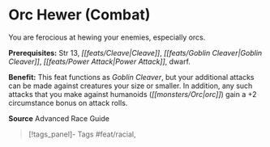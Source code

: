 ﻿---
cssclass: [feats]

---
# Orc Hewer (Combat)

You are ferocious at hewing your enemies, especially orcs.

**Prerequisites:** Str 13, _[[feats/Cleave|Cleave]]_, _[[feats/Goblin Cleaver|Goblin Cleaver]]_, _[[feats/Power Attack|Power Attack]]_, dwarf.

**Benefit:** This feat functions as _Goblin Cleaver_, but your additional attacks can be made against creatures your size or smaller. In addition, any such attacks that you make against humanoids (_[[monsters/Orc|orc]]_) gain a +2 circumstance bonus on attack rolls.

**Source** Advanced Race Guide
>[!tags_panel]- Tags
> #feat/racial, 